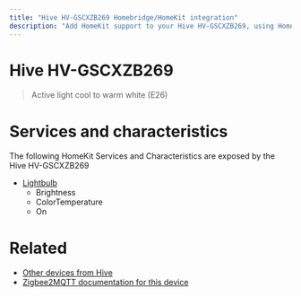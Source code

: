 ```yaml
---
title: "Hive HV-GSCXZB269 Homebridge/HomeKit integration"
description: "Add HomeKit support to your Hive HV-GSCXZB269, using Homebridge, Zigbee2MQTT and homebridge-z2m."
---
```

<!---
This file has been GENERATED using src/docgen/docgen.ts
DO NOT EDIT THIS FILE MANUALLY!
-->
# Hive HV-GSCXZB269
> Active light cool to warm white (E26) 


# Services and characteristics
The following HomeKit Services and Characteristics are exposed by
the Hive HV-GSCXZB269

* [Lightbulb](../../light.md)
  * Brightness
  * ColorTemperature
  * On


# Related
* [Other devices from Hive](../index.md#hive)
* [Zigbee2MQTT documentation for this device](https://www.zigbee2mqtt.io/devices/HV-GSCXZB269.html)